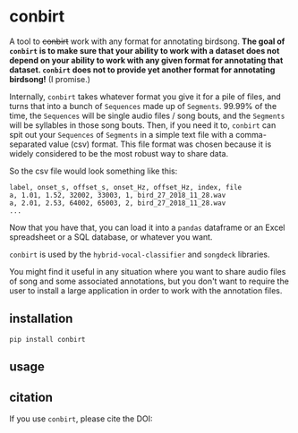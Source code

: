 # conbirt
A tool to ~~conbirt~~ work with any format for annotating birdsong.
**The goal of `conbirt` is to make sure that your ability to work with a 
dataset does not depend on your ability to work with any given format for 
annotating that dataset. `conbirt` does not to provide yet another format 
for annotating birdsong!** (I promise.) 

Internally, `conbirt` takes whatever format you give it for a pile of files, 
and turns that into a bunch of `Sequences` made up of `Segments`. 99.99% of
the time, the `Sequences` will be single audio files / song bouts, and the 
`Segments` will be syllables in those song bouts. Then, if you need it to, 
`conbirt` can spit out your `Sequences` of `Segments` in a simple text file 
with a comma-separated value (csv) format. This file format was chosen because 
it is widely considered to be the most robust way to share data.

So the csv file would look something like this:
```
label, onset_s, offset_s, onset_Hz, offset_Hz, index, file
a, 1.01, 1.52, 32002, 33003, 1, bird_27_2018_11_28.wav
a, 2.01, 2.53, 64002, 65003, 2, bird_27_2018_11_28.wav
...
```

Now that you have that, you can load it into a `pandas` dataframe or an Excel 
spreadsheet or a SQL database, or whatever you want.

`conbirt` is used by the `hybrid-vocal-classifier` and `songdeck` 
libraries.

You might find it useful in any situation where you want 
to share audio files of song and some associated annotations, 
but you don't want to require the user to install a large 
application in order to work with the annotation files.

## installation
`pip install conbirt`

## usage


## citation
If you use `conbirt`, please cite the DOI:
